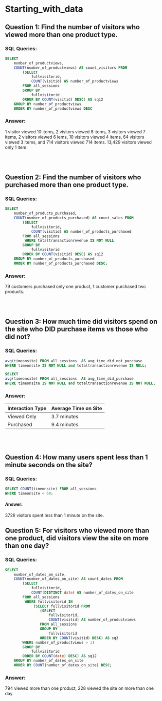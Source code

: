 # Starting_with_data

## Question 1: Find the number of visitors who viewed more than one product type. 

### SQL Queries:
```SQL 
SELECT 
	number_of_productviews,
	COUNT(number_of_productviews) AS count_visitors FROM 
		(SELECT 
			fullvisitorid, 
			COUNT(visitid) AS number_of_productviews
		FROM all_sessions
		GROUP BY 
			fullvisitorid 
		ORDER BY COUNT(visitid) DESC) AS sq12
	GROUP BY number_of_productviews
	ORDER BY number_of_productviews DESC
```

### Answer: 
1 visitor viewed 10 items, 2 visitors viewed 8 items, 3 visitors viewed 7 items, 2 visitors viewed 6 iems, 10 visitors viewed 4 items, 64 visitors viewed 3 items, and 714 visitors viewed 714 items. 13,429 visitors viewed only 1 item.  



<br><Br>
## Question 2: Find the number of visitors who purchased more than one product type. 

### SQL Queries:
```SQL
SELECT 
	number_of_products_purchased,
	COUNT(number_of_products_purchased) AS count_sales FROM 
		(SELECT 
			fullvisitorid, 
			COUNT(visitid) AS number_of_products_purchased
		FROM all_sessions
		 WHERE totaltransactionrevenue IS NOT NULL
		GROUP BY 
			fullvisitorid 
		ORDER BY COUNT(visitid) DESC) AS sq12
	GROUP BY number_of_products_purchased
	ORDER BY number_of_products_purchased DESC;
```

### Answer:
79 customers purchased only one product, 1 customer purchased two products. 


<br><br>
## Question 3: How much time did visitors spend on the site who DID purchase items vs those who did not? 

### SQL Queries:
```SQL SELECT 
avg(timeonsite) FROM all_sessions  AS avg_time_did_not_purchase
WHERE timeonsite IS NOT NULL and totaltransactionrevenue IS NULL;

SELECT 
avg(timeonsite) FROM all_sessions  AS avg_time_did_purchase
WHERE timeonsite IS NOT NULL and totaltransactionrevenue IS NOT NULL;
```

### Answer:
|Interaction Type|Average Time on Site|
|---|---|
|Viewed Only|3.7 minutes|
Purchased|9.4 minutes|

<br><br>
## Question 4: How many users spent less than 1 minute seconds on the site? 

### SQL Queries:
```SQL
SELECT COUNT(timeonsite) FROM all_sessions
WHERE timeonsite < 60;
```

#### Answer:
3729 visitors spent less than 1 minute on the site.


## Question 5: For visitors who viewed more than one product, did visitors view the site on more than one day? 

### SQL Queries:
```SQL
SELECT 
	number_of_dates_on_site,
	COUNT(number_of_dates_on_site) AS count_dates FROM 
		(SELECT 
			fullvisitorid, 
			COUNT(DISTINCT date) AS number_of_dates_on_site
		FROM all_sessions
		 WHERE fullvisitorid IN
			 (SELECT fullvisitorid FROM 
				(SELECT 
					fullvisitorid, 
					COUNT(visitid) AS number_of_productviews 
				FROM all_sessions
				GROUP BY 
					fullvisitorid 
				ORDER BY COUNT(visitid) DESC) AS sq3
		WHERE number_of_productviews > 1)
		GROUP BY 
			fullvisitorid 
		ORDER BY COUNT(date) DESC) AS sq12
	GROUP BY number_of_dates_on_site
	ORDER BY COUNT(number_of_dates_on_site) DESC;
```

### Answer:
794 viewed more than one product, 228 viewed the site on more than one day. 
